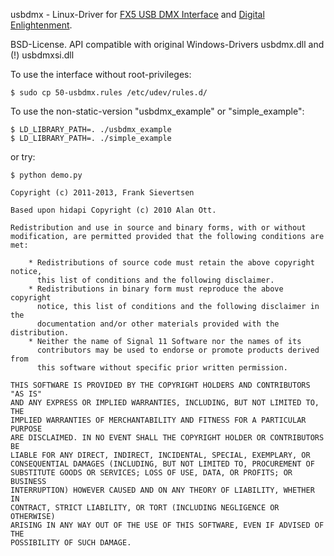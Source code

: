 usbdmx - Linux-Driver for [FX5 USB DMX Interface](http://www.fx5.de/)
and [Digital Enlightenment](http://www.digital-englightenment.de).

BSD-License. API compatible with
original Windows-Drivers usbdmx.dll and (!) usbdmxsi.dll

To use the interface without root-privileges:
```
$ sudo cp 50-usbdmx.rules /etc/udev/rules.d/
```

To use the non-static-version "usbdmx_example" or "simple_example":
```
$ LD_LIBRARY_PATH=. ./usbdmx_example
$ LD_LIBRARY_PATH=. ./simple_example
```

or try:
```
$ python demo.py
```

```
Copyright (c) 2011-2013, Frank Sievertsen

Based upon hidapi Copyright (c) 2010 Alan Ott.

Redistribution and use in source and binary forms, with or without
modification, are permitted provided that the following conditions are met:

    * Redistributions of source code must retain the above copyright notice,
      this list of conditions and the following disclaimer.
    * Redistributions in binary form must reproduce the above copyright
      notice, this list of conditions and the following disclaimer in the
      documentation and/or other materials provided with the distribution.
    * Neither the name of Signal 11 Software nor the names of its
      contributors may be used to endorse or promote products derived from
      this software without specific prior written permission.

THIS SOFTWARE IS PROVIDED BY THE COPYRIGHT HOLDERS AND CONTRIBUTORS "AS IS"
AND ANY EXPRESS OR IMPLIED WARRANTIES, INCLUDING, BUT NOT LIMITED TO, THE
IMPLIED WARRANTIES OF MERCHANTABILITY AND FITNESS FOR A PARTICULAR PURPOSE
ARE DISCLAIMED. IN NO EVENT SHALL THE COPYRIGHT HOLDER OR CONTRIBUTORS BE
LIABLE FOR ANY DIRECT, INDIRECT, INCIDENTAL, SPECIAL, EXEMPLARY, OR
CONSEQUENTIAL DAMAGES (INCLUDING, BUT NOT LIMITED TO, PROCUREMENT OF
SUBSTITUTE GOODS OR SERVICES; LOSS OF USE, DATA, OR PROFITS; OR BUSINESS
INTERRUPTION) HOWEVER CAUSED AND ON ANY THEORY OF LIABILITY, WHETHER IN
CONTRACT, STRICT LIABILITY, OR TORT (INCLUDING NEGLIGENCE OR OTHERWISE)
ARISING IN ANY WAY OUT OF THE USE OF THIS SOFTWARE, EVEN IF ADVISED OF THE
POSSIBILITY OF SUCH DAMAGE.
```
